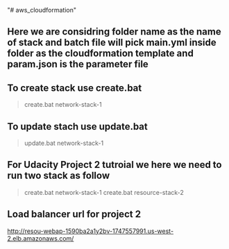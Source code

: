 "# aws_cloudformation" 


## Here we are considring folder name as the name of stack and batch file will pick main.yml inside folder as the cloudformation template and param.json is the parameter file

## To create stack use create.bat 
> create.bat network-stack-1

##  To update stach use update.bat
> update.bat network-stack-1


## For Udacity Project 2 tutroial we  here we need to run two stack as follow

> create.bat network-stack-1
> create.bat resource-stack-2

## Load balancer url for project 2

http://resou-webap-1590ba2a1y2bv-1747557991.us-west-2.elb.amazonaws.com/